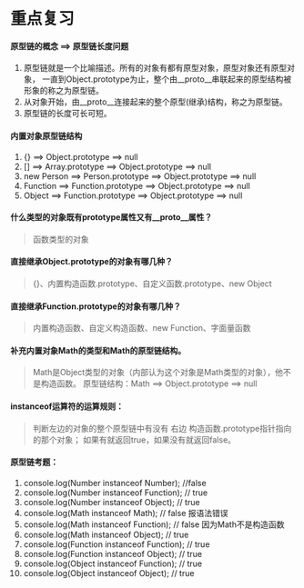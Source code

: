 # 重点复习

#### 原型链的概念  ==> 原型链长度问题 
1. 原型链就是一个比喻描述。所有的对象有都有原型对象，原型对象还有原型对象，
一直到Object.prototype为止，整个由__proto__串联起来的原型结构被形象的称之为原型链。
2. 从对象开始，由__proto__连接起来的整个原型(继承)结构，称之为原型链。
3. 原型链的长度可长可短。

#### 内置对象原型链结构
1. {} ==> Object.prototype ==> null
2. [] ==> Array.prototype ==> Object.prototype ==> null
3. new Person ==> Person.prototype ==> Object.prototype ==> null
4. Function ==> Function.prototype ==> Object.prototype ==> null
5. Object ==> Function.prototype ==> Object.prototype ==> null

#### 什么类型的对象既有prototype属性又有__proto__属性？
> 函数类型的对象

#### 直接继承Object.prototype的对象有哪几种？
> {}、内置构造函数.prototype、自定义函数.prototype、new Object

#### 直接继承Function.prototype的对象有哪几种？
> 内置构造函数、自定义构造函数、new Function、字面量函数

#### 补充内置对象Math的类型和Math的原型链结构。
> Math是Object类型的对象（内部认为这个对象是Math类型的对象），他不是构造函数。
原型链结构：Math ==> Object.prototype ==> null

#### instanceof运算符的运算规则：
> 判断左边的对象的整个原型链中有没有 右边 构造函数.prototype指针指向的那个对象；
如果有就返回true，如果没有就返回false。

#### 原型链考题：
>
1. console.log(Number instanceof Number);  //false
2. console.log(Number instanceof Function); // true
3. console.log(Number instanceof Object); // true
4. console.log(Math instanceof Math); // false 报语法错误
5. console.log(Math instanceof Function); // false 因为Math不是构造函数
6. console.log(Math instanceof Object); // true
7. console.log(Function instanceof Function); // true
8. console.log(Function instanceof Object); //  true
9. console.log(Object instanceof Function); // true 
10. console.log(Object instanceof Object); // true
